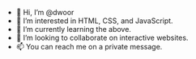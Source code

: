 - 👋 Hi, I’m @dwoor
- 👀 I’m interested in HTML, CSS, and JavaScript.
- 🌱 I’m currently learning the above.
- 💞️ I’m looking to collaborate on interactive websites.
- 📫 You can reach me on a private message.

<!---
dwoor/dwoor is a ✨ special ✨ repository because its `README.md` (this file) appears on your GitHub profile.
You can click the Preview link to take a look at your changes.
--->
